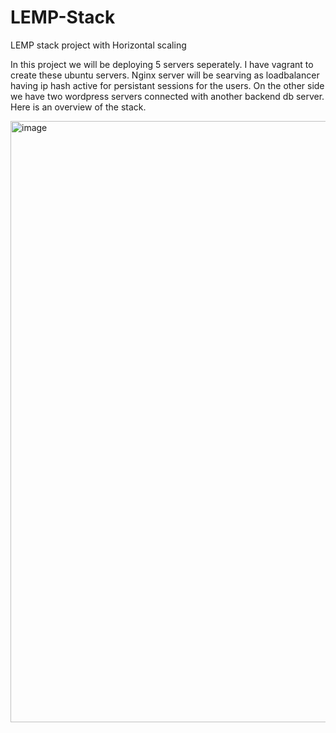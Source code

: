 # LEMP-Stack
LEMP stack project with Horizontal scaling

In this project we will be deploying 5 servers seperately. I have vagrant to create these ubuntu servers. Nginx server will be searving as loadbalancer having ip hash active for persistant sessions for the users. On the other side we have two wordpress servers connected with another backend db server. Here is an overview of the stack.

<img width="962" alt="image" src="https://github.com/Umer-c/LEMP-Stack/assets/73327307/d4fec030-ac7d-44dd-8ea0-23f7a7e1af2f">
